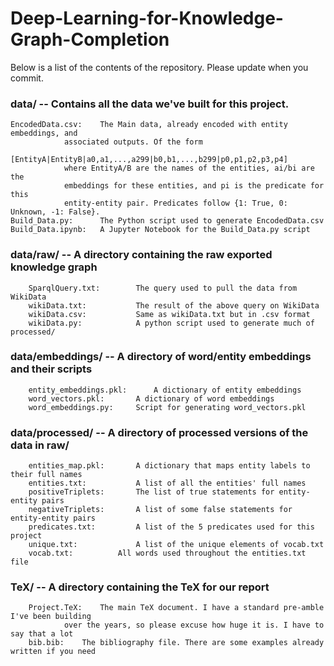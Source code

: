 # Deep-Learning-for-Knowledge-Graph-Completion


Below is a list of the contents of the repository. Please update when you commit.
###  data/ -- Contains all the data we've built for this project. 
	EncodedData.csv:	The Main data, already encoded with entity embeddings, and 
				associated outputs. Of the form 
				[EntityA|EntityB|a0,a1,...,a299|b0,b1,...,b299|p0,p1,p2,p3,p4]
				where EntityA/B are the names of the entities, ai/bi are the 
				embeddings for these entities, and pi is the predicate for this
				entity-entity pair. Predicates follow {1: True, 0: Unknown, -1: False}.
	Build_Data.py:	  	The Python script used to generate EncodedData.csv
	Build_Data.ipynb: 	A Jupyter Notebook for the Build_Data.py script

###		data/raw/ -- A directory containing the raw exported knowledge graph
		SparqlQuery.txt:		The query used to pull the data from WikiData
		wikiData.txt:			The result of the above query on WikiData
		wikiData.csv:			Same as wikiData.txt but in .csv format
		wikiData.py:			A python script used to generate much of processed/

### 	data/embeddings/ -- A directory of word/entity embeddings and their scripts
		entity_embeddings.pkl:  	A dictionary of entity embeddings
		word_vectors.pkl:		A dictionary of word embeddings
		word_embeddings.py:		Script for generating word_vectors.pkl

###		data/processed/ -- A directory of processed versions of the data in raw/
		entities_map.pkl:		A dictionary that maps entity labels to their full names
		entities.txt:			A list of all the entities' full names
		positiveTriplets: 		The list of true statements for entity-entity pairs
		negativeTriplets:		A list of some false statements for entity-entity pairs
		predicates.txt: 		A list of the 5 predicates used for this project
		unique.txt: 			A list of the unique elements of vocab.txt
		vocab.txt: 			All words used throughout the entities.txt file

### 	TeX/ -- A directory containing the TeX for our report
		Project.TeX:  	The main TeX document. I have a standard pre-amble I've been building 
				over the years, so please excuse how huge it is. I have to say that a lot
		bib.bib:	The bibliography file. There are some examples already written if you need

